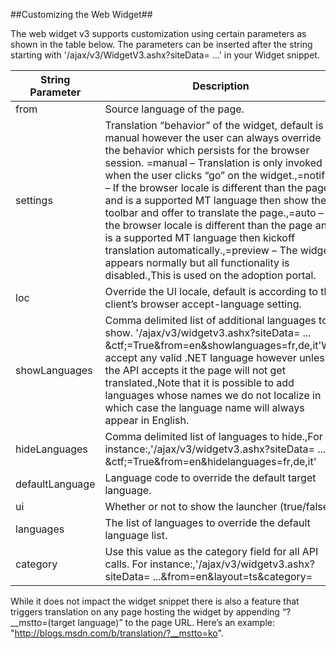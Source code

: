 <!--
NavPath: Microsoft Translator API/Web Widget
LinkLabel: Customizing the Web Widget
Weight: 110
url:translator/documentation
-->

##Customizing the Web Widget##

The web widget v3 supports customization using certain parameters as shown in the table below. The parameters can be inserted after the string starting with '/ajax/v3/WidgetV3.ashx?siteData= ...' in your Widget snippet.

| String Parameter | Description                                                                                                                                                                                                                                                                                                                                                                                                                                                                                                                                                                                                                      |
|------------------|----------------------------------------------------------------------------------------------------------------------------------------------------------------------------------------------------------------------------------------------------------------------------------------------------------------------------------------------------------------------------------------------------------------------------------------------------------------------------------------------------------------------------------------------------------------------------------------------------------------------------------|
| from             | Source language of the page.                                                                                                                                                                                                                                                                                                                                                                                                                                                                                                                                                                                                     |
| settings         | Translation “behavior” of the widget, default is manual however the user can always override the behavior which persists for the browser session. =manual – Translation is only invoked when the user clicks “go” on the widget.,=notify – If the browser locale is different than the page and is a supported MT language then show the toolbar and offer to translate the page.,=auto – If the browser locale is different than the page and is a supported MT language then kickoff translation automatically.,=preview – The widget appears normally but all functionality is disabled.,This is used on the adoption portal. |
| loc              | Override the UI locale, default is according to the client’s browser accept-language setting.                                                                                                                                                                                                                                                                                                                                                                                                                                                                                                                                    |
| showLanguages    | Comma delimited list of additional languages to show. '/ajax/v3/widgetv3.ashx?siteData= ... &ctf;=True&from=en&showlanguages=fr,de,it'We accept any valid .NET language however unless the API accepts it the page will not get translated.,Note that it is possible to add languages whose names we do not localize in which case the language name will always appear in English.                                                                                                                                                                                                                                              |
| hideLanguages    | Comma delimited list of languages to hide.,For instance:,'/ajax/v3/widgetv3.ashx?siteData= ... &ctf;=True&from=en&hidelanguages=fr,de,it'                                                                                                                                                                                                                                                                                                                                                                                                                                                                                        |
| defaultLanguage  | Language code to override the default target language.                                                                                                                                                                                                                                                                                                                                                                                                                                                                                                                                                                           |
| ui               | Whether or not to show the launcher (true/false).                                                                                                                                                                                                                                                                                                                                                                                                                                                                                                                                                                                                                                                                                                                                                                                                                                                      |
| languages        | The list of languages to override the default language list.                                                                                                                                                                                                                                                                                                                                                                                                                                                                                                                                                                     |
| category         | Use this value as the category field for all API calls. For instance:,'/ajax/v3/widgetv3.ashx?siteData= ...&from=en&layout=ts&category=                                                                                                                                                                                                                                                                                                                                                                                                                                                                                          |

While it does not impact the widget snippet there is also a feature that triggers translation on any page hosting the widget by appending “?__mstto=(target language)” to the page URL. Here’s an example: "http://blogs.msdn.com/b/translation/?__mstto=ko".
